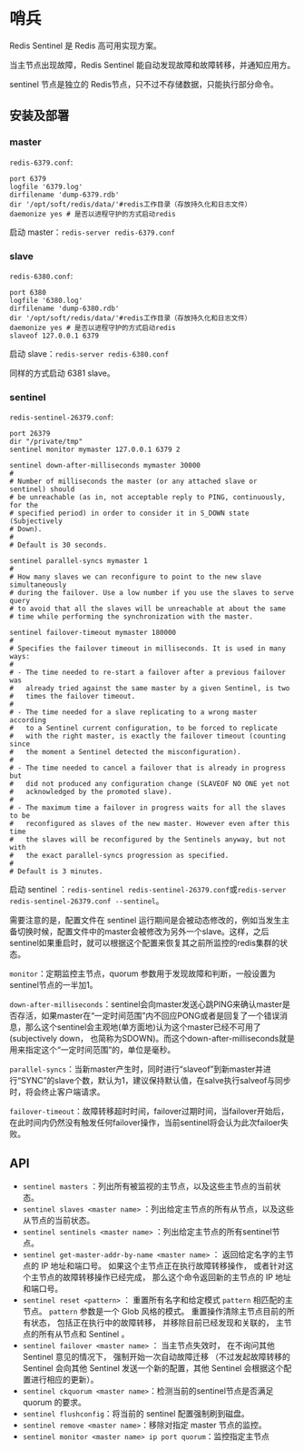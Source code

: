 # 哨兵

Redis Sentinel 是 Redis 高可用实现方案。

当主节点出现故障，Redis Sentinel 能自动发现故障和故障转移，并通知应用方。

sentinel 节点是独立的 Redis节点，只不过不存储数据，只能执行部分命令。

## 安装及部署

### master

`redis-6379.conf`:

```config
port 6379
logfile '6379.log'
dirfilename 'dump-6379.rdb'
dir '/opt/soft/redis/data/'#redis工作目录（存放持久化和日志文件）
daemonize yes # 是否以进程守护的方式启动redis
```

启动 master：`redis-server redis-6379.conf`

### slave

`redis-6380.conf`:

```config
port 6380
logfile '6380.log'
dirfilename 'dump-6380.rdb'
dir '/opt/soft/redis/data/'#redis工作目录（存放持久化和日志文件）
daemonize yes # 是否以进程守护的方式启动redis
slaveof 127.0.0.1 6379
```

启动 slave：`redis-server redis-6380.conf`

同样的方式启动 6381 slave。

### sentinel

`redis-sentinel-26379.conf`:

```config
port 26379
dir "/private/tmp"
sentinel monitor mymaster 127.0.0.1 6379 2

sentinel down-after-milliseconds mymaster 30000
#
# Number of milliseconds the master (or any attached slave or sentinel) should
# be unreachable (as in, not acceptable reply to PING, continuously, for the
# specified period) in order to consider it in S_DOWN state (Subjectively
# Down).
#
# Default is 30 seconds.

sentinel parallel-syncs mymaster 1
#
# How many slaves we can reconfigure to point to the new slave simultaneously
# during the failover. Use a low number if you use the slaves to serve query
# to avoid that all the slaves will be unreachable at about the same
# time while performing the synchronization with the master.

sentinel failover-timeout mymaster 180000
#
# Specifies the failover timeout in milliseconds. It is used in many ways:
#
# - The time needed to re-start a failover after a previous failover was
#   already tried against the same master by a given Sentinel, is two
#   times the failover timeout.
#
# - The time needed for a slave replicating to a wrong master according
#   to a Sentinel current configuration, to be forced to replicate
#   with the right master, is exactly the failover timeout (counting since
#   the moment a Sentinel detected the misconfiguration).
#
# - The time needed to cancel a failover that is already in progress but
#   did not produced any configuration change (SLAVEOF NO ONE yet not
#   acknowledged by the promoted slave).
#
# - The maximum time a failover in progress waits for all the slaves to be
#   reconfigured as slaves of the new master. However even after this time
#   the slaves will be reconfigured by the Sentinels anyway, but not with
#   the exact parallel-syncs progression as specified.
#
# Default is 3 minutes.

```

启动 sentinel ：`redis-sentinel redis-sentinel-26379.conf`或`redis-server redis-sentinel-26379.conf --sentinel`。

需要注意的是，配置文件在 sentinel 运行期间是会被动态修改的，例如当发生主备切换时候，配置文件中的master会被修改为另外一个slave。这样，之后sentinel如果重启时，就可以根据这个配置来恢复其之前所监控的redis集群的状态。

`monitor`：定期监控主节点，quorum 参数用于发现故障和判断，一般设置为sentinel节点的一半加1。

`down-after-milliseconds`：sentinel会向master发送心跳PING来确认master是否存活，如果master在“一定时间范围”内不回应PONG或者是回复了一个错误消息，那么这个sentinel会主观地(单方面地)认为这个master已经不可用了(subjectively down， 也简称为SDOWN)。而这个down-after-milliseconds就是用来指定这个“一定时间范围”的，单位是毫秒。

`parallel-syncs`：当新master产生时，同时进行“slaveof”到新master并进行“SYNC”的slave个数，默认为1，建议保持默认值，在salve执行salveof与同步时，将会终止客户端请求。

`failover-timeout`：故障转移超时时间，failover过期时间，当failover开始后，在此时间内仍然没有触发任何failover操作，当前sentinel将会认为此次failoer失败。

## API

- `sentinel masters` ：列出所有被监视的主节点，以及这些主节点的当前状态。
- `sentinel slaves <master name>` ：列出给定主节点的所有从节点，以及这些从节点的当前状态。
- `sentinel sentinels <master name>` ：列出给定主节点的所有sentinel节点。
- `sentinel get-master-addr-by-name <master name>` ： 返回给定名字的主节点的 IP 地址和端口号。 如果这个主节点正在执行故障转移操作， 或者针对这个主节点的故障转移操作已经完成， 那么这个命令返回新的主节点的 IP 地址和端口号。
- `sentinel reset <pattern>` ： 重置所有名字和给定模式 `pattern` 相匹配的主节点。 `pattern` 参数是一个 Glob 风格的模式。 重置操作清除主节点目前的所有状态， 包括正在执行中的故障转移， 并移除目前已经发现和关联的， 主节点的所有从节点和 Sentinel 。
- `sentinel failover <master name>` ： 当主节点失效时， 在不询问其他 Sentinel 意见的情况下， 强制开始一次自动故障迁移 （不过发起故障转移的 Sentinel 会向其他 Sentinel 发送一个新的配置，其他 Sentinel 会根据这个配置进行相应的更新）。
- `sentinel ckquorum <master name>`：检测当前的sentinel节点是否满足 quorum 的要求。
- `sentinel flushconfig`：将当前的 sentinel 配置强制刷到磁盘。
- `sentinel remove <master name>`：移除对指定 master 节点的监控。
- `sentinel monitor <master name> ip port quorum`：监控指定主节点
